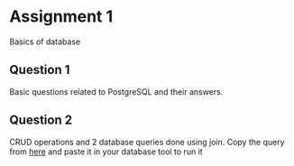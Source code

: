 # Assignment 1
Basics of database


## Question 1

Basic questions related to PostgreSQL and their answers.

## Question 2

CRUD operations and 2 database queries done using join. Copy the query from [here](https://github.com/jayan058/database-assignments/blob/assignment-1/assignment-one/question-two.txt) and paste it in your database tool to run it
